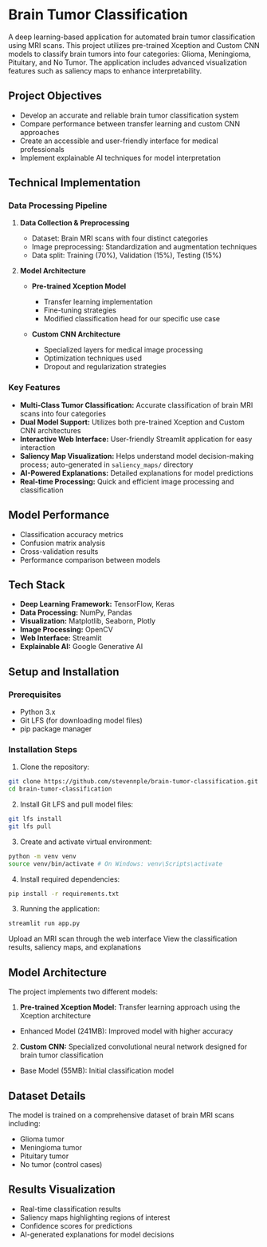 # Brain Tumor Classification

A deep learning-based application for automated brain tumor classification using MRI scans. This project utilizes pre-trained Xception and Custom CNN models to classify brain tumors into four categories: Glioma, Meningioma, Pituitary, and No Tumor. The application includes advanced visualization features such as saliency maps to enhance interpretability.

## Project Objectives
- Develop an accurate and reliable brain tumor classification system
- Compare performance between transfer learning and custom CNN approaches
- Create an accessible and user-friendly interface for medical professionals
- Implement explainable AI techniques for model interpretation

## Technical Implementation

### Data Processing Pipeline
1. **Data Collection & Preprocessing**
   - Dataset: Brain MRI scans with four distinct categories
   - Image preprocessing: Standardization and augmentation techniques
   - Data split: Training (70%), Validation (15%), Testing (15%)

2. **Model Architecture**
   - **Pre-trained Xception Model**
     - Transfer learning implementation
     - Fine-tuning strategies
     - Modified classification head for our specific use case
   
   - **Custom CNN Architecture**
     - Specialized layers for medical image processing
     - Optimization techniques used
     - Dropout and regularization strategies

### Key Features
- **Multi-Class Tumor Classification:** Accurate classification of brain MRI scans into four categories
- **Dual Model Support:** Utilizes both pre-trained Xception and Custom CNN architectures
- **Interactive Web Interface:** User-friendly Streamlit application for easy interaction
- **Saliency Map Visualization:** Helps understand model decision-making process; auto-generated in `saliency_maps/` directory
- **AI-Powered Explanations:** Detailed explanations for model predictions
- **Real-time Processing:** Quick and efficient image processing and classification

## Model Performance
- Classification accuracy metrics
- Confusion matrix analysis
- Cross-validation results
- Performance comparison between models

## Tech Stack
- **Deep Learning Framework:** TensorFlow, Keras
- **Data Processing:** NumPy, Pandas
- **Visualization:** Matplotlib, Seaborn, Plotly
- **Image Processing:** OpenCV
- **Web Interface:** Streamlit
- **Explainable AI:** Google Generative AI

## Setup and Installation

### Prerequisites
- Python 3.x
- Git LFS (for downloading model files)
- pip package manager

### Installation Steps
1. Clone the repository:
```bash
git clone https://github.com/stevennple/brain-tumor-classification.git
cd brain-tumor-classification
```

2. Install Git LFS and pull model files:
```bash
git lfs install
git lfs pull
```

3. Create and activate virtual environment:
```bash
python -m venv venv
source venv/bin/activate # On Windows: venv\Scripts\activate
```

4. Install required dependencies:
```bash
pip install -r requirements.txt
```

3. Running the application:
```bash
streamlit run app.py
```
Upload an MRI scan through the web interface
View the classification results, saliency maps, and explanations

## Model Architecture
The project implements two different models:
1. **Pre-trained Xception Model:** Transfer learning approach using the Xception architecture
- Enhanced Model (241MB): Improved model with higher accuracy
2. **Custom CNN:** Specialized convolutional neural network designed for brain tumor classification
- Base Model (55MB): Initial classification model

## Dataset Details
The model is trained on a comprehensive dataset of brain MRI scans including:
- Glioma tumor
- Meningioma tumor
- Pituitary tumor
- No tumor (control cases)

## Results Visualization
- Real-time classification results
- Saliency maps highlighting regions of interest
- Confidence scores for predictions
- AI-generated explanations for model decisions
